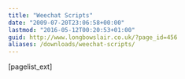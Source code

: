 ```yaml
---
title: "Weechat Scripts"
date: "2009-07-20T23:06:58+00:00"
lastmod: "2016-05-12T00:20:53+01:00"
guid: http://www.longbowslair.co.uk/?page_id=456
aliases: /downloads/weechat-scripts/
---
```


\[pagelist\_ext\]
